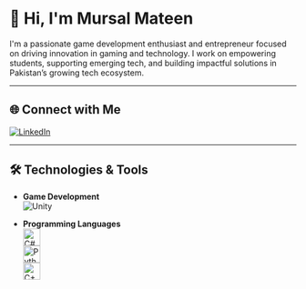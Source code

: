 # 👋 Hi, I'm Mursal Mateen

I'm a passionate game development enthusiast and entrepreneur focused on driving innovation in gaming and technology. I work on empowering students, supporting emerging tech, and building impactful solutions in Pakistan’s growing tech ecosystem.

---

## 🌐 Connect with Me  
[![LinkedIn](https://upload.wikimedia.org/wikipedia/commons/0/01/LinkedIn_Logo_2023.png)](https://www.linkedin.com/in/mursal-mateen-dev/)

---

## 🛠 Technologies & Tools

- **Game Development**  
  ![Unity](https://upload.wikimedia.org/wikipedia/commons/thumb/1/19/Unity_Icon.svg/1200px-Unity_Icon.svg.png)

- **Programming Languages**  
  <img src="https://upload.wikimedia.org/wikipedia/commons/4/4f/Csharp_Logo.png" alt="C#" width="30"/>  
  <img src="https://upload.wikimedia.org/wikipedia/commons/c/c3/Python-logo-notext.svg" alt="Python" width="30"/>  
  <img src="https://upload.wikimedia.org/wikipedia/commons/1/18/C_Programming_Language.svg" alt="C++" width="30"/>

